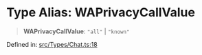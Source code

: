 # Type Alias: WAPrivacyCallValue

> **WAPrivacyCallValue**: `"all"` \| `"known"`

Defined in: [src/Types/Chat.ts:18](https://github.com/Fokusdotid/bail/blob/a029a4f9908cd3806112e8438f5a31dda1376b84/src/Types/Chat.ts#L18)

